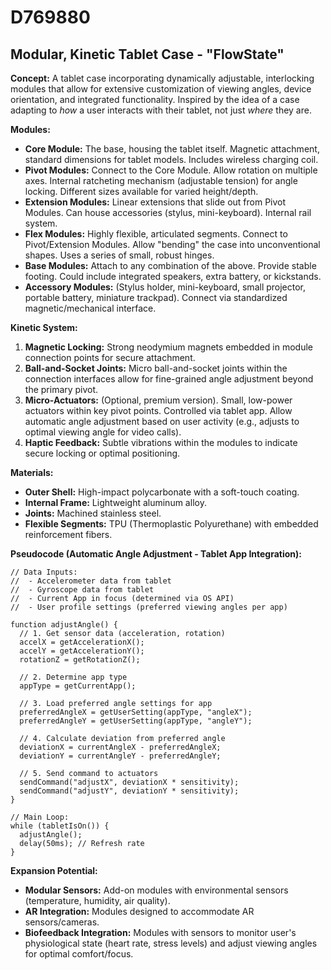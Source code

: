 # D769880

## Modular, Kinetic Tablet Case - "FlowState"

**Concept:** A tablet case incorporating dynamically adjustable, interlocking modules that allow for extensive customization of viewing angles, device orientation, and integrated functionality. Inspired by the idea of a case adapting to *how* a user interacts with their tablet, not just *where* they are.

**Modules:**

*   **Core Module:** The base, housing the tablet itself. Magnetic attachment, standard dimensions for tablet models. Includes wireless charging coil.
*   **Pivot Modules:** Connect to the Core Module. Allow rotation on multiple axes. Internal ratcheting mechanism (adjustable tension) for angle locking. Different sizes available for varied height/depth.
*   **Extension Modules:** Linear extensions that slide out from Pivot Modules.  Can house accessories (stylus, mini-keyboard). Internal rail system.
*   **Flex Modules:** Highly flexible, articulated segments.  Connect to Pivot/Extension Modules. Allow "bending" the case into unconventional shapes.  Uses a series of small, robust hinges.
*   **Base Modules:**  Attach to any combination of the above. Provide stable footing.  Could include integrated speakers, extra battery, or kickstands.
*   **Accessory Modules:** (Stylus holder, mini-keyboard, small projector, portable battery, miniature trackpad). Connect via standardized magnetic/mechanical interface.

**Kinetic System:**

1.  **Magnetic Locking:** Strong neodymium magnets embedded in module connection points for secure attachment.
2.  **Ball-and-Socket Joints:**  Micro ball-and-socket joints within the connection interfaces allow for fine-grained angle adjustment beyond the primary pivot.
3.  **Micro-Actuators:** (Optional, premium version). Small, low-power actuators within key pivot points. Controlled via tablet app.  Allow automatic angle adjustment based on user activity (e.g., adjusts to optimal viewing angle for video calls).
4.  **Haptic Feedback:** Subtle vibrations within the modules to indicate secure locking or optimal positioning.

**Materials:**

*   **Outer Shell:** High-impact polycarbonate with a soft-touch coating.
*   **Internal Frame:** Lightweight aluminum alloy.
*   **Joints:** Machined stainless steel.
*   **Flexible Segments:** TPU (Thermoplastic Polyurethane) with embedded reinforcement fibers.

**Pseudocode (Automatic Angle Adjustment - Tablet App Integration):**

```
// Data Inputs:
//  - Accelerometer data from tablet
//  - Gyroscope data from tablet
//  - Current App in focus (determined via OS API)
//  - User profile settings (preferred viewing angles per app)

function adjustAngle() {
  // 1. Get sensor data (acceleration, rotation)
  accelX = getAccelerationX();
  accelY = getAccelerationY();
  rotationZ = getRotationZ();

  // 2. Determine app type
  appType = getCurrentApp();

  // 3. Load preferred angle settings for app
  preferredAngleX = getUserSetting(appType, "angleX");
  preferredAngleY = getUserSetting(appType, "angleY");

  // 4. Calculate deviation from preferred angle
  deviationX = currentAngleX - preferredAngleX;
  deviationY = currentAngleY - preferredAngleY;

  // 5. Send command to actuators
  sendCommand("adjustX", deviationX * sensitivity);
  sendCommand("adjustY", deviationY * sensitivity);
}

// Main Loop:
while (tabletIsOn()) {
  adjustAngle();
  delay(50ms); // Refresh rate
}
```

**Expansion Potential:**

*   **Modular Sensors:** Add-on modules with environmental sensors (temperature, humidity, air quality).
*   **AR Integration:** Modules designed to accommodate AR sensors/cameras.
*   **Biofeedback Integration:**  Modules with sensors to monitor user's physiological state (heart rate, stress levels) and adjust viewing angles for optimal comfort/focus.